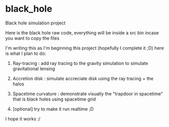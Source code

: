 # **black**_**hole**

Black hole simulation project

Here is the black hole raw code, everything will be inside a src bin incase you want to copy the files

I'm writing this as I'm beginning this project (hopefully I complete it ;D) here is what I plan to do:

1. Ray-tracing : add ray tracing to the gravity simulation to simulate gravitational lensing

2. Accretion disk : simulate accreciate disk using the ray tracing + the halos

3. Spacetime curvature : demonstrate visually the "trapdoor in spacetime" that is black holes using spacetime grid

4. [optional] try to make it run realtime ;D

I hope it works :/


